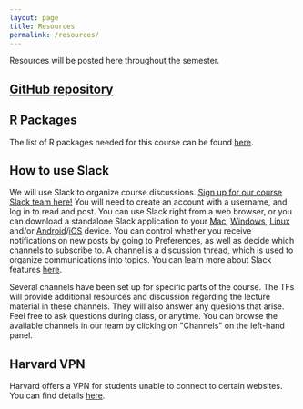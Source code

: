 ```yaml
---
layout: page
title: Resources
permalink: /resources/
---
```


Resources will be posted here throughout the semester. 

## [GitHub repository](https://github.com/coredatascience-fa23/BST219)

## R Packages
The list of R packages needed for this course can be found [here](https://docs.google.com/document/d/16eOIVps4GwVjHJ6BeReN8ghSq30o2HpC/edit?usp=sharing&ouid=106994225020831515723&rtpof=true&sd=true). 

## How to use Slack

We will use Slack to organize course discussions. [Sign up for our course Slack team here!](https://join.slack.com/t/bst2192023/shared_invite/zt-1wo43n5bm-r3CdPJRt4uaq~uCbOj2zow) You will need to create an account with a username, and log in to read and post. You can use Slack right from a web browser, or you can download a standalone Slack application to your [Mac](https://slack.com/downloads/osx), [Windows](https://slack.com/downloads/windows), [Linux](https://slack.com/downloads/linux) and/or [Android](https://slack.com/downloads/android)/[iOS](https://slack.com/downloads/ios) device. You can control whether you receive notifications on new posts by going to Preferences, as well as decide which channels to subscribe to. A channel is a discussion thread, which is used to organize communications into topics. You can learn more about Slack features [here](https://get.slack.help/hc/en-us/articles/218080037-Getting-started-for-new-members).

Several channels have been set up for specific parts of the course. The TFs will provide additional resources and discussion regarding the lecture material in these channels. They will also answer any quesions that arise. Feel free to ask questions during class, or anytime. You can browse the available channels in our team by clicking on "Channels" on the left-hand panel.

## Harvard VPN
Harvard offers a VPN for students unable to connect to certain websites. You can find details [here](https://huit.harvard.edu/vpn).

